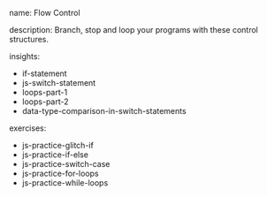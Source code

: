 name: Flow Control

description: Branch, stop and loop your programs with these control structures.

insights:
  - if-statement
  - js-switch-statement
  - loops-part-1
  - loops-part-2
  - data-type-comparison-in-switch-statements

exercises:
  - js-practice-glitch-if
  - js-practice-if-else
  - js-practice-switch-case
  - js-practice-for-loops
  - js-practice-while-loops
